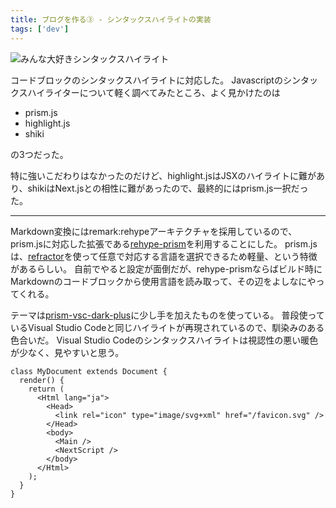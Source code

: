```yaml
---
title: ブログを作る③ - シンタックスハイライトの実装
tags: ['dev']
---
```


![みんな大好きシンタックスハイライト](screenshot_2021-07-22_11.36.01.jpg "みんな大好きシンタックスハイライト")

コードブロックのシンタックスハイライトに対応した。
Javascriptのシンタックスハイライターについて軽く調べてみたところ、よく見かけたのは

- prism.js
- highlight.js
- shiki

の3つだった。

特に強いこだわりはなかったのだけど、highlight.jsはJSXのハイライトに難があり、shikiはNext.jsとの相性に難があったので、最終的にはprism.js一択だった。

***

Markdown変換にはremark:rehypeアーキテクチャを採用しているので、prism.jsに対応した拡張である[rehype-prism](https://github.com/mapbox/rehype-prism)を利用することにした。
prism.jsは、[refractor](https://github.com/wooorm/refractor)を使って任意で対応する言語を選択できるため軽量、という特徴があるらしい。
自前でやると設定が面倒だが、rehype-prismならばビルド時にMarkdownのコードブロックから使用言語を読み取って、その辺をよしなにやってくれる。

テーマは[prism-vsc-dark-plus](https://github.com/PrismJS/prism-themes/blob/master/themes/prism-vsc-dark-plus.css)に少し手を加えたものを使っている。
普段使っているVisual Studio Codeと同じハイライトが再現されているので、馴染みのある色合いだ。
Visual Studio Codeのシンタックスハイライトは視認性の悪い暖色が少なく、見やすいと思う。

```tsx
class MyDocument extends Document {
  render() {
    return (
      <Html lang="ja">
        <Head>
          <link rel="icon" type="image/svg+xml" href="/favicon.svg" />
        </Head>
        <body>
          <Main />
          <NextScript />
        </body>
      </Html>
    );
  }
}
```